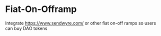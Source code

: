 # Fiat-On-Offramp
Integrate https://www.sendwyre.com/ or other fiat on-off ramps so users can buy DAO tokens
